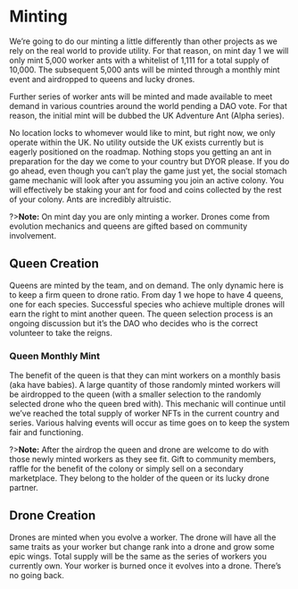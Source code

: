 # Minting

We’re going to do our minting a little differently than other projects as we rely on the real world to provide utility. For that reason, on mint day 1 we will only mint 5,000 worker ants with a whitelist of 1,111 for a total supply of 10,000. The subsequent 5,000 ants will be minted through a monthly mint event and airdropped to queens and lucky drones.

Further series of worker ants will be minted and made available to meet demand in various countries around the world pending a DAO vote. For that reason, the initial mint will be dubbed the UK Adventure Ant (Alpha series).

No location locks to whomever would like to mint, but right now, we only operate within the UK. No utility outside the UK exists currently but is eagerly positioned on the roadmap. Nothing stops you getting an ant in preparation for the day we come to your country but DYOR please. If you do go ahead, even though you can’t play the game just yet, the social stomach game mechanic will look after you assuming you join an active colony. You will effectively be staking your ant for food and coins collected by the rest of your colony. Ants are incredibly altruistic.

?>**Note:** On mint day you are only minting a worker. Drones come from evolution mechanics and queens are gifted based on community involvement.

## Queen Creation

Queens are minted by the team, and on demand. The only dynamic here is to keep a firm queen to drone ratio. From day 1 we hope to have 4 queens, one for each species. Successful species who achieve multiple drones will earn the right to mint another queen. The queen selection process is an ongoing discussion but it’s the DAO who decides who is the correct volunteer to take the reigns.

### Queen Monthly Mint
The benefit of the queen is that they can mint workers on a monthly basis (aka have babies). A large quantity of those randomly minted workers will be airdropped to the queen (with a smaller selection to the randomly selected drone who the queen bred with). This mechanic will continue until we’ve reached the total supply of worker NFTs in the current country and series. Various halving events will occur as time goes on to keep the system fair and functioning.

?>**Note:** After the airdrop the queen and drone are welcome to do with those newly minted workers as they see fit. Gift to community members, raffle for the benefit of the colony or simply sell on a secondary marketplace. They belong to the holder of the queen or its lucky drone partner.

## Drone Creation

Drones are minted when you evolve a worker. The drone will have all the same traits as your worker but change rank into a drone and grow some epic wings. Total supply will be the same as the series of workers you currently own. Your worker is burned once it evolves into a drone. There’s no going back.
